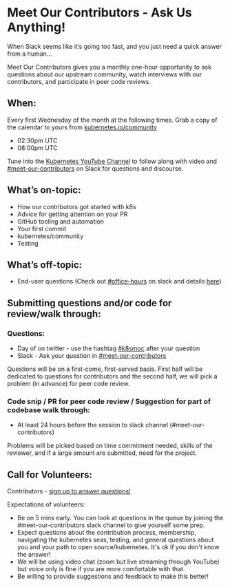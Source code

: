 # Meet Our Contributors - Ask Us Anything!

When Slack seems like it’s going too fast, and you just need a quick answer from a human...

Meet Our Contributors gives you a monthly one-hour opportunity to ask questions about our upstream community, watch interviews with our contributors, and participate in peer code reviews.

## When:
Every first Wednesday of the month at the following times. Grab a copy of the calendar to yours from [kubernetes.io/community](https://kubernetes.io/community/)
* 02:30pm UTC
* 08:00pm UTC 

Tune into the [Kubernetes YouTube Channel](https://www.youtube.com/c/KubernetesCommunity/live) to follow along with video and [#meet-our-contributors](https://kubernetes.slack.com/messages/meet-our-contributors) on Slack for questions and discourse.

## What’s on-topic:
* How our contributors got started with k8s
* Advice for getting attention on your PR
* GitHub tooling and automation
* Your first commit
* kubernetes/community
* Testing

## What’s off-topic:
* End-user questions (Check out [#office-hours](https://kubernetes.slack.com/messages/office-hours) on slack and details [here](/events/office-hours.md))

## Submitting questions and/or code for review/walk through:
### Questions:
* Day of on twitter - use the hashtag [#k8smoc](https://twitter.com/hashtag/k8smoc) after your question   
* Slack - Ask your question in [#meet-our-contributors](https://kubernetes.slack.com/messages/meet-our-contributors)


Questions will be on a first-come, first-served basis. First half will be dedicated to questions for contributors and the second half, we will pick a problem (in advance) for peer code review.

### Code snip / PR for peer code review / Suggestion for part of codebase walk through:
* At least 24 hours before the session to slack channel (#meet-our-contributors)

Problems will be picked based on time commitment needed, skills of the reviewer, and if a large amount are submitted, need for the project.

## Call for Volunteers:
Contributors - [sign up to answer questions!](https://goo.gl/uhEJ33)

Expectations of volunteers:
* Be on 5 mins early. You can look at questions in the queue by joining the #meet-our-contributors slack channel to give yourself some prep.
* Expect questions about the contribution process, membership, navigating the kubernetes seas, testing, and general questions about you and your path to open source/kubernetes. It's ok if you don't know the answer!
* We will be using video chat (zoom but live streaming through YouTube) but voice only is fine if you are more comfortable with that.
* Be willing to provide suggestions and feedback to make this better!

